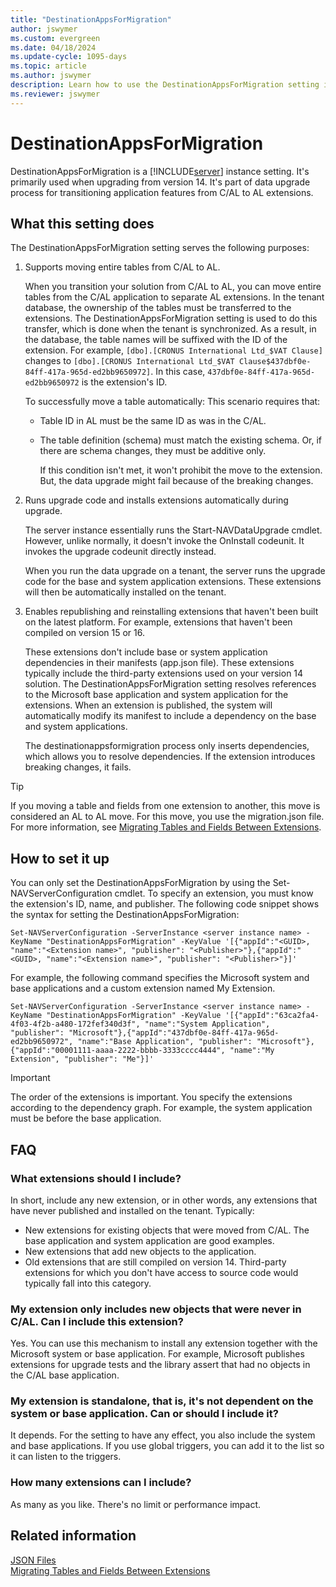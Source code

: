 ```yaml
---
title: "DestinationAppsForMigration"
author: jswymer
ms.custom: evergreen
ms.date: 04/18/2024
ms.update-cycle: 1095-days
ms.topic: article
ms.author: jswymer
description: Learn how to use the DestinationAppsForMigration setting in Business Central Server for upgrading from C/AL to AL extensions. Detailed guide and FAQs included.
ms.reviewer: jswymer
---
```


# DestinationAppsForMigration

DestinationAppsForMigration is a [!INCLUDE[server](../developer/includes/server.md)] instance setting. It's primarily used when upgrading from version 14. It's part of data upgrade process for transitioning application features from C/AL to AL extensions.

## What this setting does

The DestinationAppsForMigration setting serves the following purposes:


1. Supports moving entire tables from C/AL to AL.

    When you transition your solution from C/AL to AL, you can move entire tables from the C/AL application to separate AL extensions. In the tenant database, the ownership of the tables must be transferred to the extensions. The DestinationAppsForMigration setting is used to do this transfer, which is done when the tenant is synchronized. As a result, in the database, the table names will be suffixed with the ID of the extension. For example, `[dbo].[CRONUS International Ltd_$VAT Clause]` changes to `[dbo].[CRONUS International Ltd_$VAT Clause$437dbf0e-84ff-417a-965d-ed2bb9650972]`. In this case, `437dbf0e-84ff-417a-965d-ed2bb9650972` is the extension's ID.

    To successfully move a table automatically: This scenario requires that:

    - Table ID in AL must be the same ID as was in the C/AL. 
    - The table definition (schema) must match the existing schema. Or, if there are schema changes, they must be additive only.

        If this condition isn't met, it won't prohibit the move to the extension. But, the data upgrade might fail because of the breaking changes.
    
2. Runs upgrade code and installs extensions automatically during upgrade.

    The server instance essentially runs the Start-NAVDataUpgrade cmdlet. However, unlike normally, it doesn't invoke the OnInstall codeunit. It invokes the upgrade codeunit directly instead.
    
    When you run the data upgrade on a tenant, the server runs the upgrade code for the base and system application extensions. These extensions will then be automatically installed on the tenant.

3. Enables republishing and reinstalling extensions that haven't been built on the latest platform. For example, extensions that haven't been compiled on version 15 or 16.

    These extensions don't include base or system application dependencies in their manifests (app.json file). These extensions typically include the third-party extensions used on your version 14 solution. The DestinationAppsForMigration setting resolves references to the Microsoft base application and system application for the extensions. When an extension is published, the system will automatically modify its manifest to include a dependency on the base and system applications.

    The destinationappsformigration process only inserts dependencies, which allows you to resolve dependencies. If the extension introduces breaking changes, it fails.

> [!TIP]
> If you moving a table and fields from one extension to another, this move is considered an AL to AL move. For this move, you use the migration.json file. For more information, see [Migrating Tables and Fields Between Extensions](../developer/devenv-migrate-table-fields.md).

## How to set it up

You can only set the DestinationAppsForMigration by using the Set-NAVServerConfiguration cmdlet. To specify an extension, you must know the extension's ID, name, and publisher. The following code snippet shows the syntax for setting the DestinationAppsForMigration:

```
Set-NAVServerConfiguration -ServerInstance <server instance name> -KeyName "DestinationAppsForMigration" -KeyValue '[{"appId":"<GUID>, "name":"<Extension name>", "publisher": "<Publisher>"},{"appId":"<GUID>, "name":"<Extension name>", "publisher": "<Publisher>"}]'
```
For example, the following command specifies the Microsoft system and base applications and a custom extension named My Extension.

```
Set-NAVServerConfiguration -ServerInstance <server instance name> -KeyName "DestinationAppsForMigration" -KeyValue '[{"appId":"63ca2fa4-4f03-4f2b-a480-172fef340d3f", "name":"System Application", "publisher": "Microsoft"},{"appId":"437dbf0e-84ff-417a-965d-ed2bb9650972", "name":"Base Application", "publisher": "Microsoft"},{"appId":"00001111-aaaa-2222-bbbb-3333cccc4444", "name":"My Extension", "publisher": "Me"}]'
```

> [!IMPORTANT]
> The order of the extensions is important. You specify the extensions according to the dependency graph. For example, the system application must be before the base application.

## FAQ

### What extensions should I include?

In short, include any new extension, or in other words, any extensions that have never published and installed on the tenant. Typically:

- New extensions for existing objects that were moved from C/AL. The base application and system application are good examples.
- New extensions that add new objects to the application.  
- Old extensions that are still compiled on version 14. Third-party extensions for which you don't have access to source code would typically fall into this category.

### My extension only includes new objects that were never in C/AL. Can I include this extension? 

Yes. You can use this mechanism to install any extension together with the Microsoft system or base application. For example, Microsoft publishes extensions for upgrade tests and the library assert that had no objects in the C/AL base application.

### My extension is standalone, that is, it's not dependent on the system or base application. Can or should I include it?

It depends. For the setting to have any effect, you also include the system and base applications. If you use global triggers, you can add it to the list so it can listen to the triggers.

### How many extensions can I include?

As many as you like. There's no limit or performance impact.

## Related information

[JSON Files](../developer/devenv-json-files.md)  
[Migrating Tables and Fields Between Extensions](../developer/devenv-migrate-table-fields.md) 
